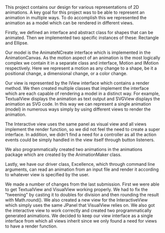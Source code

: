 This project contains our design for various representations of 2D animations. A key goal
for this project was to be able to represent an animation in multiple ways. To do accomplish this
we represented the animation as a model which can be rendered in different views.

Firstly, we defined an interface and abstract class for shapes that can be animated. Then
we implemented two specific instances of these: Rectangle and Ellipse.

Our model is the AnimateNCreate interface which is implemented in the AnimationCanvas.
As the motion aspect of an animation is the most logically complex we contain it in a separate
class and interface, Motion and IMotion respectively. Here we represent a motion as any change
to a shape, be it a positional change, a dimensional change, or a color change.

Our view is represented by the IView interface which contains a render method. We then 
created multiple classes that implement the interface which are each capable of rendering
a model in a distinct way. For example, TextualView displays the animation as text output and
SVGView displays the animation as SVG code. In this way we can represent a single animation 
(model) in numerous ways simply by using different views to render the animation.

The Interactive view uses the same panel as visual view and all views implement the 
render function, so we did not feel the need to create a super interface. In addition,
we didn't find a need for a controller as all the action events could be simply handled
in the view itself through button listeners.

We also programmatically created two animations in the animations package which are created by
the AnimationMaker class.

Lastly, we have our driver class, Excellence, which through command line arguments,
can read an animation from an input file and render it according to whatever view is specified
by the user.

We made a number of changes from the last submission.
First we were able to get TextualView and VisualView working properly.
We had to fix the "tweening" by casting it to doubles for division and then rounding the result
with Math.round().
We also created a new view for the InteractiveView which simply uses the same JPanel
that VisualView relies on.
We also got the interactive view to work correctly and created two programmatically generated
animations.
We decided to keep our view interface as a single interface from which all views inherit since
we only found a need for views to have a render function.